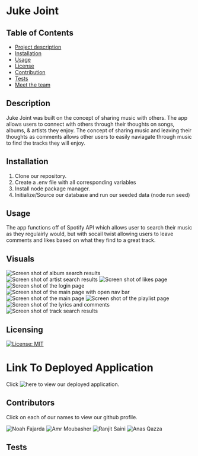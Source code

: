 # Juke Joint

## Table of Contents

- [Project description](#description)
- [Installation](#installation)
- [Usage](#usage)
- [License](#license)
- [Contribution](#contribution)
- [Tests](#tests)
- [Meet the team](#team)

## Description

Juke Joint was built on the concept of sharing music with others. The app allows users to connect with others through their thoughts on  songs, albums, & artists they enjoy. The concept of sharing music and leaving their thoughts as comments allows other users to easily naviagate through music to find the tracks they will enjoy.

## Installation

1. Clone our repository.
2. Create a .env file with all corresponding variables
3. Install node package manager.
4. Initialize/Source our database and run our seeded data (node run seed)

## Usage

The app functions off of Spotify API which allows user to search their music as they regulairly would, but with socail twist allowing users to leave comments and likes based on what they find to a great track.

## Visuals

![Screen shot of album search results](https://github.com/noahfajarda/Project-2-Juke-Joint/blob/noah-branch/assets/screenshots/for-README/Album%20search.png)
![Screen shot of artist search results](https://github.com/noahfajarda/Project-2-Juke-Joint/blob/noah-branch/assets/screenshots/for-README/Artist%20search.png)
![Screen shot of likes page](https://github.com/noahfajarda/Project-2-Juke-Joint/blob/noah-branch/assets/screenshots/for-README/Likes%20page.png)
![Screen shot of the login page](https://github.com/noahfajarda/Project-2-Juke-Joint/blob/noah-branch/assets/screenshots/for-README/Login%20Page.png)
![Screen shot of the main page with open nav bar](https://github.com/noahfajarda/Project-2-Juke-Joint/blob/noah-branch/assets/screenshots/for-README/Main%20page%20with%20nav%20bar.png)
![Screen shot of the main page](https://github.com/noahfajarda/Project-2-Juke-Joint/blob/noah-branch/assets/screenshots/for-README/Main%20page.png)
![Screen shot of the playlist page](https://github.com/noahfajarda/Project-2-Juke-Joint/blob/noah-branch/assets/screenshots/for-README/Playlist%20page.png)
![Screen shot of the lyrics and comments](https://github.com/noahfajarda/Project-2-Juke-Joint/blob/noah-branch/assets/screenshots/for-README/Song%20search%20with%20lyrics%20and%20comments.png)
![Screen shot of track search results](https://github.com/noahfajarda/Project-2-Juke-Joint/blob/noah-branch/assets/screenshots/for-README/Track%20Search%20result.png)

## Licensing

[![License: MIT](https://img.shields.io/badge/License-MIT-yellow.svg)](https://opensource.org/licenses/MIT)

# Link To Deployed Application

Click ![here](https://juke-joint.herokuapp.com/) to view our deployed application.

## Contributors

Click on each of our names to view our github profile.

![Noah Fajarda](https://github.com/noahfajarda)
![Amr Moubasher](https://github.com/amoubasher)
![Ranjit Saini](https://github.com/rjsaini88)
![Anas Qazza](https://github.com/aqazza)

## Tests